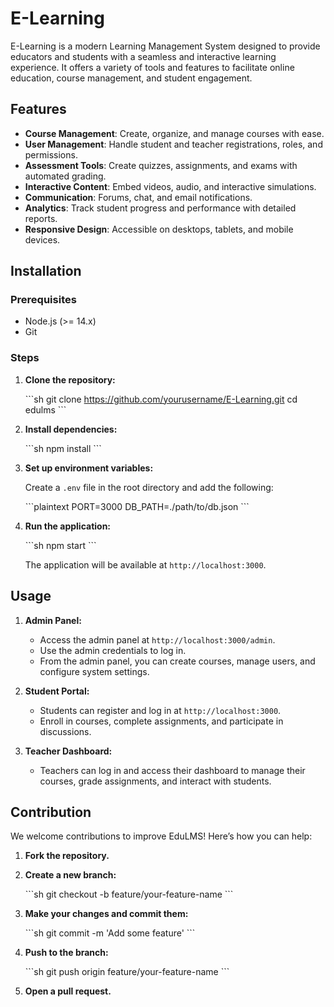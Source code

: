 # E-Learning

E-Learning is a modern Learning Management System designed to provide educators and students with a seamless and interactive learning experience. It offers a variety of tools and features to facilitate online education, course management, and student engagement.

## Features

- **Course Management**: Create, organize, and manage courses with ease.
- **User Management**: Handle student and teacher registrations, roles, and permissions.
- **Assessment Tools**: Create quizzes, assignments, and exams with automated grading.
- **Interactive Content**: Embed videos, audio, and interactive simulations.
- **Communication**: Forums, chat, and email notifications.
- **Analytics**: Track student progress and performance with detailed reports.
- **Responsive Design**: Accessible on desktops, tablets, and mobile devices.

## Installation

### Prerequisites

- Node.js (>= 14.x)
- Git

### Steps

1. **Clone the repository:**

   \`\`\`sh
   git clone https://github.com/yourusername/E-Learning.git
   cd edulms
   \`\`\`

2. **Install dependencies:**

   \`\`\`sh
   npm install
   \`\`\`

3. **Set up environment variables:**

   Create a `.env` file in the root directory and add the following:

   \`\`\`plaintext
   PORT=3000
   DB_PATH=./path/to/db.json
   \`\`\`

4. **Run the application:**

   \`\`\`sh
   npm start
   \`\`\`

   The application will be available at `http://localhost:3000`.

## Usage

1. **Admin Panel:**

   - Access the admin panel at `http://localhost:3000/admin`.
   - Use the admin credentials to log in.
   - From the admin panel, you can create courses, manage users, and configure system settings.

2. **Student Portal:**

   - Students can register and log in at `http://localhost:3000`.
   - Enroll in courses, complete assignments, and participate in discussions.

3. **Teacher Dashboard:**

   - Teachers can log in and access their dashboard to manage their courses, grade assignments, and interact with students.

## Contribution

We welcome contributions to improve EduLMS! Here’s how you can help:

1. **Fork the repository.**
2. **Create a new branch:**

   \`\`\`sh
   git checkout -b feature/your-feature-name
   \`\`\`

3. **Make your changes and commit them:**

   \`\`\`sh
   git commit -m 'Add some feature'
   \`\`\`

4. **Push to the branch:**

   \`\`\`sh
   git push origin feature/your-feature-name
   \`\`\`

5. **Open a pull request.**